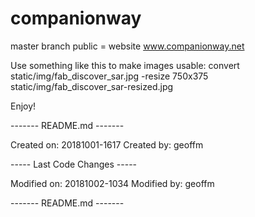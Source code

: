 # companionway
master branch
public = website www.companionway.net

Use something like this to make images usable:
convert static/img/fab_discover_sar.jpg -resize 750x375 static/img/fab_discover_sar-resized.jpg

Enjoy!

------- README.md -------
    
Created on: 20181001-1617
Created by: geoffm
    
----- Last Code Changes -----
    
Modified on: 20181002-1034
Modified by: geoffm
   
------- README.md -------
